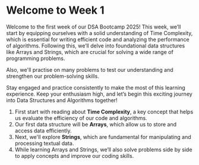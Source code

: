 # Welcome to Week 1
Welcome to the first week of our DSA Bootcamp 2025! This week, we’ll start by equipping ourselves with a solid understanding of Time Complexity, which is essential for writing efficient code and analyzing the performance of algorithms. Following this, we’ll delve into foundational data structures like Arrays and Strings, which are crucial for solving a wide range of programming problems.

Also, we'll practise on many problems to test our understanding and strengthen our problem-solving skills.

Stay engaged and practice consistently to make the most of this learning experience. Keep your enthusiasm high, and let’s begin this exciting journey into Data Structures and Algorithms together!

1. First start with reading about **Time Complexity**, a key concept that helps us evaluate the efficiency of our code and algorithms.
2. Our first data structure will be **Arrays**, which allow us to store and access data efficiently.
3. Next, we'll explore **Strings**, which are fundamental for manipulating and processing textual data.
4. While learning Arrays and Strings, we’ll also solve problems side by side to apply concepts and improve our coding skills.

